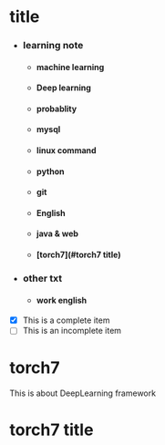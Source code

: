 # title

- ### learning note
  - #### machine learning
  - #### Deep learning
  - #### probablity
  - #### mysql
  - #### linux command
  - #### python
  - #### git
  - #### English
  - #### java & web
  - #### [torch7](#torch7 title)


- ### other txt
  - #### work english

- [x] This is a complete item
- [ ] This is an incomplete item

# torch7
This is about DeepLearning framework
# torch7 title
